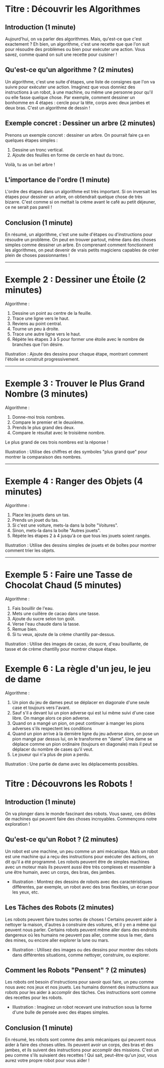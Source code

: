 # Titre : Découvrir les Algorithmes

## Introduction (1 minute)
Aujourd'hui, on va parler des algorithmes. Mais, qu'est-ce que c'est exactement ? Eh bien, un algorithme, c'est une recette que que l'on suit pour résoudre des problèmes ou bien pour exécuter une action. Vous savez, comme quand on suit une recette pour cuisiner !

## Qu'est-ce qu'un algorithme ? (2 minutes)
Un algorithme, c'est une suite d'étapes, une liste de consignes que l'on va suivre pour exécuter une action. Imaginez que vous donniez des instructions à un robot, à une machine, ou même une personne pour qu'il ou elle fasse quelque chose. Par exemple, comment dessiner un bonhomme en 4 étapes : cercle pour la tête, corps avec deux jambes et deux bras. C'est un algorithme de dessin !

## Exemple concret : Dessiner un arbre (2 minutes)
Prenons un exemple concret : dessiner un arbre. On pourrait faire ça en quelques étapes simples :

1.	Dessine un tronc vertical.
2.	Ajoute des feuilles en forme de cercle en haut du tronc.

Voilà, tu as un bel arbre !

## L'importance de l'ordre (1 minute)
L'ordre des étapes dans un algorithme est très important. Si on inversait les étapes pour dessiner un arbre, on obtiendrait quelque chose de très bizarre. C'est comme si on mettait la crème avant le café au petit déjeuner, ce ne serait pas pareil !

## Conclusion (1 minute)
En résumé, un algorithme, c'est une suite d'étapes ou d'instructions pour résoudre un problème. On peut en trouver partout, même dans des choses simples comme dessiner un arbre. En comprenant comment fonctionnent les algorithmes, on peut devenir de vrais petits magiciens capables de créer plein de choses passionnantes !
________________________________________
# Exemple 2 : Dessiner une Étoile (2 minutes)
Algorithme :

1.	Dessine un point au centre de la feuille.
2.	Trace une ligne vers le haut.
3.	Reviens au point central.
4.	Tourne un peu à droite.
5.	Trace une autre ligne vers le haut.
6.	Répète les étapes 3 à 5 pour former une étoile avec le nombre de branches que l'on désire.

Illustration : Ajoute des dessins pour chaque étape, montrant comment l'étoile se construit progressivement.
________________________________________

# Exemple 3 : Trouver le Plus Grand Nombre (3 minutes)
Algorithme :

1.	Donne-moi trois nombres.
2.	Compare le premier et le deuxième.
3.	Prends le plus grand des deux.
4.	Compare le résultat avec le troisième nombre.

Le plus grand de ces trois nombres est la réponse !

Illustration : Utilise des chiffres et des symboles "plus grand que" pour montrer la comparaison des nombres.
________________________________________

# Exemple 4 : Ranger des Objets (4 minutes)
Algorithme :

1.	Place les jouets dans un tas.
2.	Prends un jouet du tas.
3.	Si c'est une voiture, mets-la dans la boîte "Voitures".
4.	Sinon, mets-la dans la boîte "Autres jouets".
5.	Répète les étapes 2 à 4 jusqu'à ce que tous les jouets soient rangés.

Illustration : Utilise des dessins simples de jouets et de boîtes pour montrer comment trier les objets.
________________________________________

# Exemple 5 : Faire une Tasse de Chocolat Chaud (5 minutes)
Algorithme :

1.	Fais bouillir de l'eau.
2.	Mets une cuillère de cacao dans une tasse.
3.	Ajoute du sucre selon ton goût.
4.	Verse l'eau chaude dans la tasse.
5.	Remue bien.
6.	Si tu veux, ajoute de la crème chantilly par-dessus.

Illustration : Utilise des images de cacao, de sucre, d'eau bouillante, de tasse et de crème chantilly pour montrer chaque étape.

# Exemple 6 : La règle d'un jeu, le jeu de dame
Algorithme :

1.	Un pion du jeu de dames peut se déplacer en diagonale d'une seule case et toujours vers l'avant.
2.	Sauf s'il a devant lui un pion adverse qui est lui même suivi d'une case libre. On mange alors ce pion adverse.
3.	Quand on a mangé un pion, on peut continuer à manger les pions adverses s'ils respectent les conditions
4.	Quand un pion arrive à la dernière ligne du jeu adverse alors, on pose un pion mangé par dessus lui, on le transforme en "dame". Une dame se déplace comme un pion ordinaire (toujours en diagonale) mais il peut se déplacer du nombre de cases qu'il veut.
5.	Le joueur qui n'a plus de pion a perdu.

Illustration : Une partie de dame avec les déplacements possibles.



# Titre : Découvrons les Robots !

## Introduction (1 minute)
On va plonger dans le monde fascinant des robots. Vous savez, ces drôles de machines qui peuvent faire des choses incroyables. Commençons notre exploration !

## Qu'est-ce qu'un Robot ? (2 minutes)
Un robot est une machine, un peu comme un ami mécanique. Mais un robot est une machine qui a reçu des instructions pour exécuter des actions, on dit qu'il a été programmé. Les robots peuvent être de simples machines avec un moteur mais ils peuvent aussi être très complexes et ressembler à une être humain, avec un corps, des bras, des jambes.

* Illustration : Montrez des dessins de robots avec des caractéristiques différentes, par exemple, un robot avec des bras flexibles, un écran pour les yeux, etc.

## Les Tâches des Robots (2 minutes)
Les robots peuvent faire toutes sortes de choses ! Certains peuvent aider à nettoyer la maison, d'autres à construire des voitures, et il y en a même qui peuvent nous parler. Certains robots peuvent même aller dans des endroits dangereux où les humains ne peuvent pas aller, comme sous la mer, dans des mines, ou encore aller explorer la lune ou mars.

* Illustration : Utilisez des images ou des dessins pour montrer des robots dans différentes situations, comme nettoyer, construire, ou explorer.

## Comment les Robots "Pensent" ? (2 minutes)
Les robots ont besoin d'instructions pour savoir quoi faire, un peu comme nous avec nos jeux et nos jouets. Les humains donnent des instructions aux robots pour les aider à accomplir des tâches. Ces instructions sont comme des recettes pour les robots.

* Illustration : Imaginez un robot recevant une instruction sous la forme d'une bulle de pensée avec des étapes simples.

## Conclusion (1 minute)
En résumé, les robots sont comme des amis mécaniques qui peuvent nous aider à faire des choses utiles. Ils peuvent avoir un corps, des bras et des jambes, et ils suivent des instructions pour accomplir des missions. C'est un peu comme s'ils suivaient des recettes ! Qui sait, peut-être qu'un jour, vous aurez votre propre robot pour vous aider !


